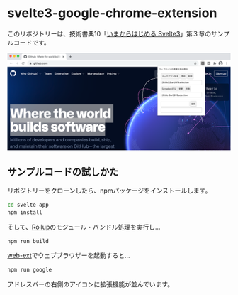# svelte3-google-chrome-extension

このリポジトリーは、技術書典10「[いまからはじめる Svelte3](https://techbookfest.org/product/4925576424980480?productVariantID=5094401858600960)」第３章のサンプルコードです。

![サンプルアプリケーション](doc/app.png)

## サンプルコードの試しかた

リポジトリーをクローンしたら、npmパッケージをインストールします。

```bash
cd svelte-app
npm install
```

そして、[Rollup](https://rollupjs.org)のモジュール・バンドル処理を実行し...

```bash
npm run build
```

[web-ext](https://www.npmjs.com/package/web-ext)でウェブブラウザーを起動すると...

```bash
npm run google
```

アドレスバーの右側のアイコンに拡張機能が並んでいます。
